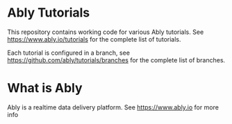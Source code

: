 # Ably Tutorials

This repository contains working code for various Ably tutorials. See https://www.ably.io/tutorials for the complete list of tutorials.

Each tutorial is configured in a branch, see https://github.com/ably/tutorials/branches for the complete list of branches.

# What is Ably

Ably is a realtime data delivery platform. See https://www.ably.io for more info
